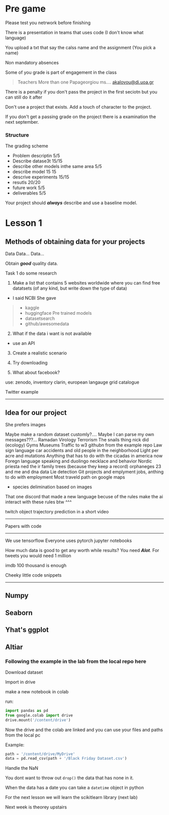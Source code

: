 # Pre game

Please test you netrwork before finishing

There is a presentation in teams that uses code (I don't know what language)

You upload a txt that say the calss name and the assignment (You pick a name)

Non mandatory absences

Some of you grade is part of engagement in the class

> Teachers
> More than one
> Papageorgiou
> ms....
> akalovou@di.uoa.gr

There is a penalty if you don't pass the project in the first seciotn but you can still do it after

Don't use a project that exists. Add a touch of character to the project.

If you don't get a passing grade on the project there is a examination the next september.

### Structure

The grading scheme

* Problem descriptin 5/5
* Describe datase3t 15/15
* describe other models inthe same area 5/5
* describe model 15 15
* descrive experiments 15/15
* resutls 20/20
* future work 5/5
* deliverables 5/5

Your project should ***always*** describe and use a baseline model.

# Lesson 1

## Methods of obtaining data for your projects

Data
Data...
Data...

Obtain ***good*** quality data.

Task 1 do some research

1. Make a list that contains 5 websites worldwide where you can find free datatsets (of any kind, but write down the type of data)
* I said NCBI
She gave
> * kaggle
> * huggingface Pre trained models
> * datasetsearch
> * github/awesomedata

2. What if the data i want is not available
* use an API

3. Create a realistic scenario

4. Try downloading

5. What about facebook?

use:
zenodo, inventory clarin, european langauge grid catalogue

Twitter example

<hr>

## Idea for our project
She prefers images

Maybe make a random dataset customly?....
Maybe I can parse my own messages???...
Ramadan
Virology
Terrorism
The snails thing nick did (ecology)
Gyms
Museums
Traffic to w3 githubn from the example repo
Law
sign language
car accidents and old people in the neighborhood
Light per acre and mutations
Anything that has to do with the cicadas in america now
Foregn language speaking and duolingo
necklace and behavior
Nordic priesta ned the ir family trees (because they keep a record)
orphaneges
23 and me and dna data
Lie detection
Git projects and emplyment
jobs, anthing to do with employment
Most traveld path on google maps

* species delimination based on images

That one discord that made a new language becuse of the rules
make the ai interact with these rules btw ^^^

twitch
object trajectory prediction in a short video

<hr>

Papers with code

<hr>

We use tensorflow
Everyone uses pytorch
jupyter notebooks

How much data is good to get any worth while results?
You need ***Alot***.
For tweets you would need 1 million

imdb 100 thousand is enough

Cheeky little code snippets

<hr>

## Numpy

## Seaborn

## Yhat's ggplot

## Altiar

### Following the example in the lab from the local repo here

Download dataset

Import in drive

make a new notebook in colab

run:
```python
import pandas as pd
from google.colab import drive
drive.mount('/content/drive')
```

Now the drive and the colab are linked and you can use your files and paths from the local pc

Example:
```python
path = '/content/drive/MyDrive'
data = pd.read_csv(path + '/Black Friday Dataset.csv')
```

Handle the NaN

You dont want to throw out ```drop()``` the data that has none in it.

When the data has a date you can take a ```datetime``` object in python

For the next lesson we will learn the scikitlearn library (next lab)

Next week is theorey upstairs
